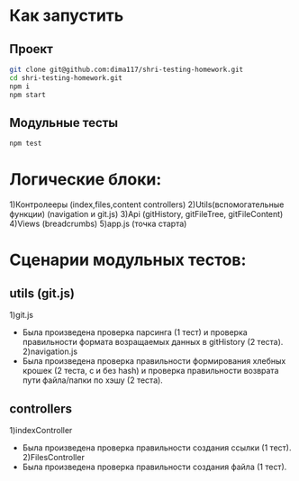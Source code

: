 # Как запустить

## Проект
```sh
git clone git@github.com:dima117/shri-testing-homework.git
cd shri-testing-homework.git
npm i
npm start
```
## Модульные тесты
```sh
npm test
```

# Логические блоки:
1)Контролееры (index,files,content controllers)
2)Utils(вспомогательные функции) (navigation и git.js)
3)Api (gitHistory, gitFileTree, gitFileContent)
4)Views (breadcrumbs)
5)app.js (точка старта)


# Сценарии модульных тестов:
## utils (git.js)
1)git.js
- Была произведена проверка парсинга (1 тест) и проверка правильности формата возращаемых данных в gitHistory (2 теста).
2)navigation.js
- Была произведена проверка правильности формирования хлебных крошек (2 теста, с и без hash) и проверка правильности возврата пути файла/папки по хэшу (2 теста).
## controllers
1)indexController
- Была произведена проверка правильности создания ссылки (1 тест).
2)FilesController
- Была произведена проверка правильности создания файла (1 тест).
